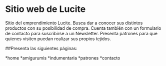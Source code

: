 # Sitio web de Lucite 

Sitio del emprendimiento Lucite. Busca dar a conocer sus distintos productos con su posibilidad de compra.
Cuenta también con un formulario de contacto para suscribirse a un Newsletter.
Presenta patrones para que quienes visiten puedan realizar sus propios tejidos.

##Presenta las siguientes páginas:

*home
*amigurumis
*indumentaria
*patrones
*contacto

